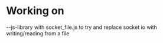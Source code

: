 # Working on

--js-library with socket_file.js to try and replace socket io with writing/reading from a file
